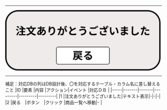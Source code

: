 *****
<img src="../img/kakutei.png" width=500>

*****

補足：対応DBの列はDB設計後、〇を対応するテーブル・カラム名に差し替えること
|ID   |要素   |内容   |アクション|イベント |対応ＤＢ |
|-----|-------|-------|---------|---------|---------|
|1    |注文ありがとうございました|テキスト表示|-|-|-|
|2    |戻る　|ボタン　|クリック |商品一覧へ移動|-    |
